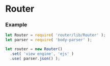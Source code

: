 # Router

### Example

```javascript
let Router = require( 'router/lib/Router' );
let parser = require( 'body-parser' );

let router = new Router()
  .set( 'view engine', 'ejs' )
  .use( parser.json() );
```
